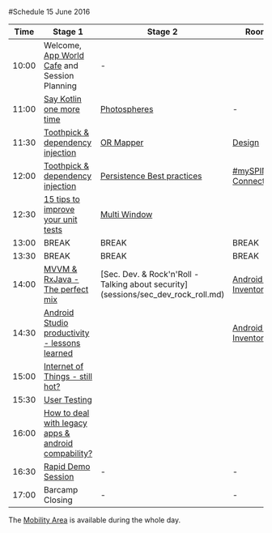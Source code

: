 #Schedule 15 June 2016

Time | Stage 1 | Stage 2 | Room 3 |  Workshop | 
-----|--------|---------|---------|---------
10:00  | Welcome, [App World Cafe](app_world_cafe.md) and Session Planning | - |  | 10:30 [Cognitive APIs, Emotions - 2.5h](microsoft_workshop1.md)
11:00  | [Say Kotlin one more time](sessions/kotlin_hendrik_kokocinski.md)|[Photospheres](sessions/photosphere_bodemann.md)|-|  
11:30  | [Toothpick & dependency injection](toothpick.md)|[OR Mapper](sessions/or_mapper.md)|[Design](sessions/design_jonathan.md)| 
12:00  | [Toothpick & dependency injection](toothpick.md)|[Persistence Best practices](sessions/persistance_best_practices.md)|[#mySPIN ConnectedCar](myspin.md)| 
12:30  | [15 tips to improve your unit tests](sessions/unit_tests_danny_preussler.md)| [Multi Window](sessions/multiwindow_supports.md)|| 
13:00  | BREAK     | BREAK | BREAK | BREAK 
13:30  | BREAK     | BREAK | BREAK | BREAK 
14:00  | [MVVM & RxJava - The perfect mix](mvvm.md)|[Sec. Dev. & Rock'n'Roll - Talking about security] (sessions/sec_dev_rock_roll.md)|[Android App Inventor](app_inventor.md)| [Cognitive APIs, Speech - 2.5h](microsoft_workshop2.md) 
14:30  | [Android Studio productivity - lessons learned](android_studio.md)||[Android App Inventor](app_inventor.md)|-|  
15:00  | [Internet of Things - still hot?](iot.md)| | |
15:30  | [User Testing](sessions/user_testing.md)| | |
16:00  | [How to deal with legacy apps & android compability?](legacy.md)| | |
16:30  | [Rapid Demo Session](rapid_demos.md)| - | - | -  
17:00  | Barcamp Closing        | - | - | -

The [Mobility Area](area_mobility.md) is available during the whole day.
